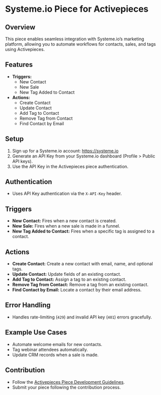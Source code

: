 # Systeme.io Piece for Activepieces

## Overview
This piece enables seamless integration with Systeme.io’s marketing platform, allowing you to automate workflows for contacts, sales, and tags using Activepieces.

## Features
- **Triggers:**
  - New Contact
  - New Sale
  - New Tag Added to Contact
- **Actions:**
  - Create Contact
  - Update Contact
  - Add Tag to Contact
  - Remove Tag from Contact
  - Find Contact by Email

## Setup
1. Sign up for a Systeme.io account: https://systeme.io
2. Generate an API Key from your Systeme.io dashboard (Profile > Public API keys).
3. Use the API Key in the Activepieces piece authentication.

## Authentication
- Uses API Key authentication via the `X-API-Key` header.

## Triggers
- **New Contact:** Fires when a new contact is created.
- **New Sale:** Fires when a new sale is made in a funnel.
- **New Tag Added to Contact:** Fires when a specific tag is assigned to a contact.

## Actions
- **Create Contact:** Create a new contact with email, name, and optional tags.
- **Update Contact:** Update fields of an existing contact.
- **Add Tag to Contact:** Assign a tag to an existing contact.
- **Remove Tag from Contact:** Remove a tag from an existing contact.
- **Find Contact by Email:** Locate a contact by their email address.

## Error Handling
- Handles rate-limiting (`429`) and invalid API key (`401`) errors gracefully.

## Example Use Cases
- Automate welcome emails for new contacts.
- Tag webinar attendees automatically.
- Update CRM records when a sale is made.

## Contribution
- Follow the [Activepieces Piece Development Guidelines](https://www.activepieces.com/docs/developers/building-pieces/overview).
- Submit your piece following the contribution process. 